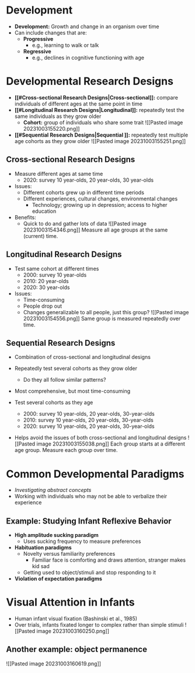 # Development
- **Development:** Growth and change in an organism over time
- Can include changes that are:
	- **Progressive**
		- e.g., learning to walk or talk
	- **Regressive**
		- e.g., declines in cognitive functioning with age
# Developmental Research Designs
- **[[#Cross-sectional Research Designs|Cross-sectional]]:** compare individuals of different ages at the same point in time
- **[[#Longitudinal Research Designs|Longitudinal]]:** repeatedly test the same individuals as they grow older
	- **Cohort:** group of individuals who share some trait
![[Pasted image 20231003155220.png]]
- **[[#Sequential Research Designs|Sequential ]]:** repeatedly test multiple age cohorts as they grow older
![[Pasted image 20231003155251.png]]
## Cross-sectional Research Designs
- Measure different ages at same time
	- 2020: survey 10 year-olds, 20 year-olds, 30 year-olds
- Issues:
	- Different cohorts grew up in different time periods
	- Different experiences, cultural changes, environmental changes
		- Technology; growing up in depression; access to higher education
- Benefits:
	- Quick to do and gather lots of data
![[Pasted image 20231003154346.png]] Measure all age groups at the same (current) time.
## Longitudinal Research Designs
- Test same cohort at different times
	- 2000: survey 10 year-olds
	- 2010: 20 year-olds
	- 2020: 30 year-olds
- Issues:
	- Time-consuming
	- People drop out
	- Changes generalizable to all people, just this group?
![[Pasted image 20231003154556.png]] Same group is measured repeatedly over time.

## Sequential Research Designs
- Combination of cross-sectional and longitudinal designs
- Repeatedly test several cohorts as they grow older
	- Do they all follow similar patterns?
- Most comprehensive, but most time-consuming

- Test several cohorts as they age
	- 2000: survey 10 year-olds, 20 year-olds, 30-year-olds
	- 2010: survey 10 year-olds, 20 year-olds, 30-year-olds
	- 2020: survey 10 year-olds, 20 year-olds, 30-year-olds
- Helps avoid the issues of both cross-sectional and longitudinal designs
![[Pasted image 20231003155038.png]] Each group starts at a different age group. Measure each group over time. 
# Common Developmental Paradigms
- *Investigating abstract concepts*
- Working with individuals who may not be able to verbalize their experience
## Example: Studying Infant Reflexive Behavior
- **High amplitude sucking paradigm**
	- Uses sucking frequency to measure preferences
- **Habituation paradigms**
	- Novelty versus familiarity preferences
		- Familiar face is comforting and draws attention, stranger makes kid sad
	- Getting used to object/stimuli and stop responding to it
- **Violation of expectation paradigms**
# Visual Attention in Infants
- Human infant visual fixation (Bashinski et al., 1985)
- Over trials, infants fixated longer to complex rather than simple stimuli
![[Pasted image 20231003160250.png]]
## Another example: object permanence
![[Pasted image 20231003160619.png]]
